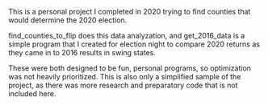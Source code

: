 This is a personal project I completed in 2020 trying to find counties that would determine the 2020 election.

find_counties_to_flip does this data analyzation, and get_2016_data is a simple program that I created for election night to compare 2020 returns as they came in to 2016 results in swing states. 

These were both designed to be fun, personal programs, so optimization was not heavily prioritized. This is also only a simplified sample of the project, as there was more research and preparatory code that is not included here. 
